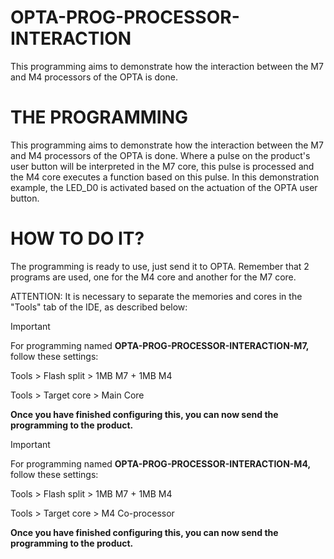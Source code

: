 # OPTA-PROG-PROCESSOR-INTERACTION
This programming aims to demonstrate how the interaction between the M7 and M4 processors of the OPTA is done.


# THE PROGRAMMING
This programming aims to demonstrate how the interaction between the M7 and M4 processors of the OPTA is done. Where a pulse on the product's user button will be interpreted in the M7 core, this pulse is processed and the M4 core executes a function based on this pulse. In this demonstration example, the LED_D0 is activated based on the actuation of the OPTA user button.

# HOW TO DO IT?
The programming is ready to use, just send it to OPTA. Remember that 2 programs are used, one for the M4 core and another for the M7 core.

ATTENTION:
It is necessary to separate the memories and cores in the "Tools" tab of the IDE, as described below:

> [!IMPORTANT]
> For programming named **OPTA-PROG-PROCESSOR-INTERACTION-M7,** follow these settings:
> 
> Tools > Flash split > 1MB M7 + 1MB M4
> 
> Tools > Target core > Main Core
>
> **Once you have finished configuring this, you can now send the programming to the product.**


> [!IMPORTANT]
> For programming named **OPTA-PROG-PROCESSOR-INTERACTION-M4,** follow these settings:
> 
> Tools > Flash split > 1MB M7 + 1MB M4
> 
> Tools > Target core > M4 Co-processor
>
> **Once you have finished configuring this, you can now send the programming to the product.**
